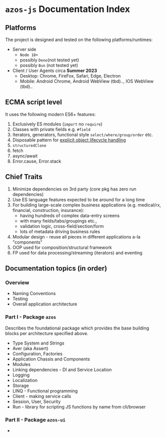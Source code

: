 # `azos-js` Documentation Index

## Platforms
The project is designed and tested on the following platforms/runtimes:
- Server side
  - `Node 18+`
  - possibly `Deno`(not tested yet)
  - possibly `Bun` (not tested yet)
- Client / User Agents circa **Summer 2023**
  - Desktop: Chrome, FireFox, Safari, Edge, Electron
  - Mobile: Android Chrome,  Android WebView (tbd).., IOS WebView (tbd)..

## ECMA script level
It uses the following modern ES6+ features:
1. Exclusively ES modules (`import` no `require`)
2. Classes with private fields e.g. `#field`
3. Iterators, generators, functional style `select/where/group/order` etc.
4. Disposable pattern for [explicit object lifecycle handling](https://github.com/tc39/proposal-explicit-resource-management)
5. `structuredClone`
6. fetch
7. async/await
8. Error.cause, Error.stack

## Chief Traits
1. Minimize dependencies on 3rd party (core pkg has zero run dependencies)
2. Use ES language features expected to be around for a long time
3. For building large-scale complex business applications (e.g. medical/rx, financial, construction, insurance):
   - having hundreds of complex data-entry screens
   - with many fields/tabs/groupings etc.,
   - validation logic, cross-field/section/form
   - lots of metadata driving business rules
2. Modular design - reuse all pieces in different applications a-la "components"
3. OOP used for composition/structural framework
4. FP used for data processing/streaming (iterators) and eventing

## Documentation topics (in order)
### Overview
- Naming Conventions
- Testing
- Overall application architecture
### Part I - Package `azos`
Describes the foundational package which provides the base building blocks per architecture specified above.

- Type System and Strings
- Aver (aka Assert)
- Configuration, Factories
- Application Chassis and Components
- Modules
- Linking dependencies - DI and Service Location
- Logging
- Localization
- Storage
- LINQ - Functional programming
- Client - making service calls
- Session, User, Security
- Run - library for scripting JS functions by name from cli/browser

### Part II - Package `azos-ui`
-





